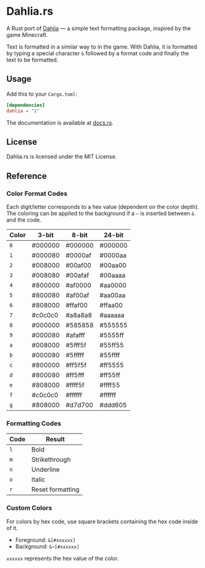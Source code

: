 # Dahlia.rs

A Rust port of [Dahlia](https://github.com/trag1c/Dahlia) — a simple text formatting package, inspired by the game Minecraft.

Text is formatted in a similar way to in the game. With Dahlia, it is formatted by typing a special character `&` followed by a format code and finally the text to be formatted.

## Usage

Add this to your `Cargo.toml`:
```toml
[dependencies]
dahlia = "1"
```

The documentation is available at [docs.rs](https://docs.rs/dahlia/1.0.0/dahlia).

## License

Dahlia.rs is licensed under the MIT License.

## Reference

### Color Format Codes

Each digit/letter corresponds to a hex value (dependent on the color depth). The coloring can be applied to the background if a `~` is inserted between `&` and the code.

Color | 3-bit | 8-bit | 24-bit
--- | --- | --- | ---
`0` | #000000 | #000000 | #000000
`1` | #000080 | #0000af | #0000aa
`2` | #008000 | #00af00 | #00aa00
`3` | #008080 | #00afaf | #00aaaa
`4` | #800000 | #af0000 | #aa0000
`5` | #800080 | #af00af | #aa00aa
`6` | #808000 | #ffaf00 | #ffaa00
`7` | #c0c0c0 | #a8a8a8 | #aaaaaa
`8` | #000000 | #585858 | #555555
`9` | #000080 | #afafff | #5555ff
`a` | #008000 | #5fff5f | #55ff55
`b` | #000080 | #5fffff | #55ffff
`c` | #800000 | #ff5f5f | #ff5555
`d` | #800080 | #ff5fff | #ff55ff
`e` | #808000 | #ffff5f | #ffff55
`f` | #c0c0c0 | #ffffff | #ffffff
`g` | #808000 | #d7d700 | #ddd605

### Formatting Codes

Code | Result
--- | ---
`l` | Bold
`m` | Strikethrough
`n` | Underline
`o` | Italic
`r` | Reset formatting

### Custom Colors

For colors by hex code, use square brackets containing the hex code inside of it.

- Foreground: `&[#xxxxxx]`
- Background: `&~[#xxxxxx]`

`xxxxxx` represents the hex value of the color.
